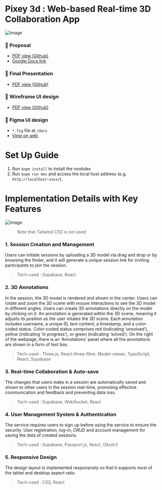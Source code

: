 # Pixey 3d : Web-based Real-time 3D Collaboration App

![image](https://media.giphy.com/media/v1.Y2lkPTc5MGI3NjExdmlhMnZ1OHpybHoyeDh6azhxd2JrejRvZTQ3cnJibWQ1NGlhNHY0eiZlcD12MV9pbnRlcm5hbF9naWZfYnlfaWQmY3Q9Zw/DcmYSTZWG7Il1TxvVb/giphy.gif)

### :page_with_curl:	Proposal
* [PDF view (Github)](docs/CSE480_Proposal_Group9_221017.pdf)
* [Google Docs link](https://docs.google.com/document/d/18dilh_sAA87E7V734PDR1JR0AAmdJRAlK0BP4gnwSkk/edit#heading=h.13f4glvfzc07)

### :page_with_curl:	Final Presentation
* [PDF view (Github)](docs/Pixey_Final_Presentation.pdf)

### 🎨 Wireframe UI design
*  [PDF view (Github)](docs/Pixey3D_Wireframe.pdf)

### 🎨 Figma UI design
* `*.fig` file at `/docs`
* [View on web](https://www.figma.com/file/jN2AarxuyrYHMZNVVM2nI8/Pixey3d_UIdesign_221012?type=design&node-id=0-1&mode=design&t=gfBADVId0WhA5ONB-0) 	


# Set Up Guide
1. Run `$npm install` to install the modules
2. Run `$npm run dev` and access the local host address (e.g. `http://localhost:xxxx/`).

# Implementation Details with Key Features
![image](https://github.com/yuujinleee/cse48001_group9/assets/38070937/758638ce-9632-4640-8c9f-ce31b1d7982d)
> Note that Tailwind CSS is not used

### 1. Session Creation and Management
Users can initiate sessions by uploading a 3D model via drag and drop or by browsing the finder, and it will generate a unique session link for inviting participants to join the session.
> Tech-used : Supabase, React

### 2. 3D Annotations
In the session, the 3D model is rendered and shown in the center. Users can rotate and zoom the 3D scene with mouse interactions to see the 3D model in different angles.
Users can create 3D annotations directly on the model by clicking on it. An annotation is generated within the 3D scene, meaning it adjusts its position as the user rotates the 3D scene.
Each annotation includes username, a unique ID, text content, a timestamp, and a color-coded status. Color-coded status comprises red (indicating ‘unsolved’), yellow (indicating ‘in progress’), or green (indicating ‘solved’). On the right of the webpage, there is an ‘Annotations’ panel where all the annotations are shown in a form of text box.
> Tech-used : Three.js, React-three-fiber, Model-viewer, TypeScript, React, Supabase

### 3. Real-time Collaboration & Auto-save
The changes that users make in a session are automatically saved and shown to other users in the session real-time, promoting effective communication and feedback and preventing data loss.
> Tech-used : Supabase, WebSocket, React

### 4. User Management System & Authentication
The service requires users to sign up before using the service to ensure the security.
User registration, log-in, CRUD and account management for saving the data of created sessions. 
> Tech-used : Supabase, Passport.js, React, OAuth2

### 5. Responsive Design
The design layout is implemented responsively so that it supports most of the tablet and desktop aspect ratio.
> Tech-used : CSS, React



